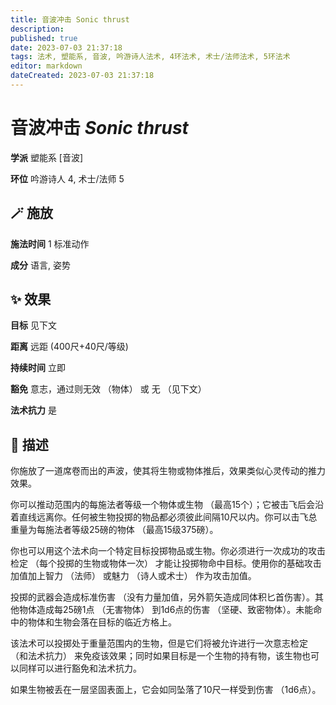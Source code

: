 ```yaml
---
title: 音波冲击 Sonic thrust
description: 
published: true
date: 2023-07-03 21:37:18
tags: 法术, 塑能系, 音波, 吟游诗人法术, 4环法术, 术士/法师法术, 5环法术
editor: markdown
dateCreated: 2023-07-03 21:37:18
---
```


# **音波冲击** *Sonic thrust*

**学派** 塑能系 \[音波\] 

**环位** 吟游诗人 4, 术士/法师 5

## 🪄 施放

**施法时间** 1 标准动作

**成分** 语言, 姿势

## ✨ 效果 

**目标** 见下文 

**距离** 远距 (400尺+40尺/等级)  

**持续时间** 立即 

**豁免** 意志，通过则无效 （物体） 或 无 （见下文）

**法术抗力** 是

## 📖 描述

你施放了一道席卷而出的声波，使其将生物或物体推后，效果类似心灵传动的推力效果。

你可以推动范围内的每施法者等级一个物体或生物 （最高15个）；它被击飞后会沿着直线远离你。任何被生物投掷的物品都必须彼此间隔10尺以内。你可以击飞总重量为每施法者等级25磅的物体 （最高15级375磅）。

你也可以用这个法术向一个特定目标投掷物品或生物。你必须进行一次成功的攻击检定 （每个投掷的生物或物体一次） 才能让投掷物命中目标。使用你的基础攻击加值加上智力 （法师） 或魅力 （诗人或术士） 作为攻击加值。

投掷的武器会造成标准伤害 （没有力量加值，另外箭矢造成同体积匕首伤害）。其他物体造成每25磅1点 （无害物体） 到1d6点的伤害 （坚硬、致密物体）。未能命中的物体和生物会落在目标的临近方格上。

该法术可以投掷处于重量范围内的生物，但是它们将被允许进行一次意志检定 （和法术抗力） 来免疫该效果；同时如果目标是一个生物的持有物，该生物也可以同样可以进行豁免和法术抗力。

如果生物被丢在一层坚固表面上，它会如同坠落了10尺一样受到伤害 （1d6点）。
    